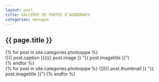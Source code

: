 ```yaml
---
layout: post
title: GALLERIE DE PHOTOS D’AGBODRAFO
categories: menuppe
---
```


## {{ page.title }}

<div class="sliderPost" markdown="1">
<div class="floatL" markdown="1">
<div id="sliderFrame" markdown="1">
<div id="slider" markdown="1">
{% for post in site.categories.photosppe %}
 <div class="figure" markdown="1">
  ![{{ post.caption }}]({{ post.image }} "{{ post.imagetitle }}")
 </div>
{% endfor %}
</div>
</div>
</div>
<div class="floatL" markdown="1">
<div id="mcts1" markdown="1">
  {% for post in site.categories.photosppe %}
   ![]({{ post.thumbnail }} "{{ post.imagetitle }}")  
  {% endfor %}  
</div>
</div>
<div style="clear:both;" markdown="1"></div>
</div>